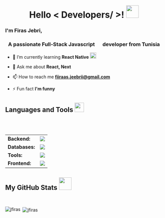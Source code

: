 <h1 align="center"> Hello < Developers/ >! <img src = "https://raw.githubusercontent.com/MartinHeinz/MartinHeinz/master/wave.gif" width = "40"> </h1>
<div size='20px'><h3>I'm Firas Jebri,</div>

<h3 align="center">A passionate Full-Stack Javascript <img src="https://media3.giphy.com/media/ln7z2eWriiQAllfVcn/200w.webp" width="17"> developer from Tunisia</h3>

- 🌱 I’m currently learning **React Native** <img src="https://i.giphy.com/media/eNAsjO55tPbgaor7ma/200w.webp" width="20">

- 💬 Ask me about **React, Next**

- 📫 How to reach me **fiiraas.jeebrii@gmail.com**

- ⚡ Fun fact **I'm funny**

<p align="left">
</p>

<h2> Languages and Tools <img src = "https://media2.giphy.com/media/QssGEmpkyEOhBCb7e1/giphy.gif?cid=ecf05e47a0n3gi1bfqntqmob8g9aid1oyj2wr3ds3mg700bl&rid=giphy.gif" width = "30"> </h2>
<br><br>

<table>
  <tr>
    <td><strong>Backend:</strong></td>
    <td align="center">
      <img src="https://skillicons.dev/icons?i=nodejs,express" />
    </td>
  </tr>
  <tr>
    <td><strong>Databases:</strong></td>
    <td align="center">
      <img src="https://skillicons.dev/icons?i=postgres,mysql,mongodb,firebase,prisma" />
    </td>
  </tr>
  <tr>
    <td><strong>Tools:</strong></td>
    <td align="center">
      <img src="https://skillicons.dev/icons?i=vscode,git,postman,jest,vercel,figma" />
    </td>
  </tr>
  <tr>
    <td><strong>Frontend:</strong></td>
    <td align="center">
      <img src="https://skillicons.dev/icons?i=html,css,js,typescript,react,nextjs,angular,tailwind,bootstrap" />
    </td>
  </tr>
</table>

<h2> My GitHub Stats <img src='https://media1.giphy.com/media/du3J3cXyzhj75IOgvA/giphy.gif?cid=ecf05e47x2g034i9pzwtzzsd3xgg2w9nr94t4tflbbgo3008&rid=giphy.gif' width = "40"> </h2>
<br/>

<p><img align="left" src="https://github-readme-stats.vercel.app/api/top-langs?username=jfiras&show_icons=true&locale=en&layout=compact" alt="jfiras" />
</p>

<p>&nbsp;<img align="center" src="https://github-readme-stats.vercel.app/api?username=jfiras&show_icons=true&locale=en" alt="jfiras" />
</p>
